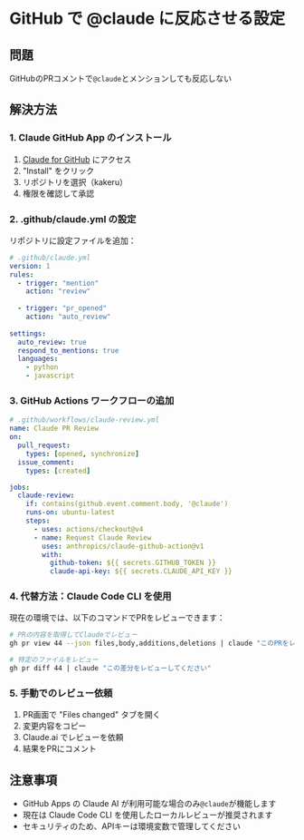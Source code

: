 # GitHub で @claude に反応させる設定

## 問題
GitHubのPRコメントで`@claude`とメンションしても反応しない

## 解決方法

### 1. Claude GitHub App のインストール
1. [Claude for GitHub](https://github.com/apps/claude-ai) にアクセス
2. "Install" をクリック
3. リポジトリを選択（kakeru）
4. 権限を確認して承認

### 2. .github/claude.yml の設定
リポジトリに設定ファイルを追加：

```yaml
# .github/claude.yml
version: 1
rules:
  - trigger: "mention"
    action: "review"
    
  - trigger: "pr_opened"
    action: "auto_review"
    
settings:
  auto_review: true
  respond_to_mentions: true
  languages:
    - python
    - javascript
```

### 3. GitHub Actions ワークフローの追加
```yaml
# .github/workflows/claude-review.yml
name: Claude PR Review
on:
  pull_request:
    types: [opened, synchronize]
  issue_comment:
    types: [created]

jobs:
  claude-review:
    if: contains(github.event.comment.body, '@claude')
    runs-on: ubuntu-latest
    steps:
      - uses: actions/checkout@v4
      - name: Request Claude Review
        uses: anthropics/claude-github-action@v1
        with:
          github-token: ${{ secrets.GITHUB_TOKEN }}
          claude-api-key: ${{ secrets.CLAUDE_API_KEY }}
```

### 4. 代替方法：Claude Code CLI を使用

現在の環境では、以下のコマンドでPRをレビューできます：

```bash
# PRの内容を取得してClaudeでレビュー
gh pr view 44 --json files,body,additions,deletions | claude "このPRをレビューしてください"

# 特定のファイルをレビュー
gh pr diff 44 | claude "この差分をレビューしてください"
```

### 5. 手動でのレビュー依頼

1. PR画面で "Files changed" タブを開く
2. 変更内容をコピー
3. Claude.ai でレビューを依頼
4. 結果をPRにコメント

## 注意事項

- GitHub Apps の Claude AI が利用可能な場合のみ`@claude`が機能します
- 現在は Claude Code CLI を使用したローカルレビューが推奨されます
- セキュリティのため、APIキーは環境変数で管理してください
